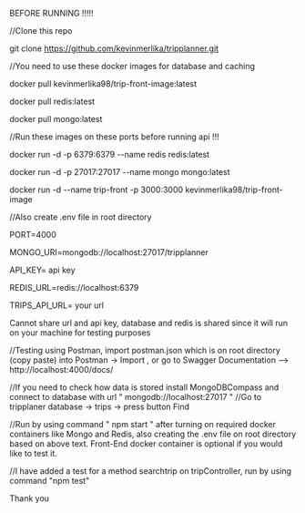 BEFORE RUNNING !!!!!

//Clone this repo 

git clone https://github.com/kevinmerlika/tripplanner.git


//You need to use these docker images for database and caching

docker pull kevinmerlika98/trip-front-image:latest

docker pull redis:latest 

docker pull mongo:latest


//Run these images on these ports before running api !!! 

docker run -d -p 6379:6379 --name redis redis:latest

docker run -d -p 27017:27017 --name mongo mongo:latest

docker run -d --name trip-front -p 3000:3000 kevinmerlika98/trip-front-image



//Also create .env file in root directory 

PORT=4000

MONGO_URI=mongodb://localhost:27017/tripplanner

API_KEY= api key

REDIS_URL=redis://localhost:6379

TRIPS_API_URL= your url

Cannot share url and api key, database and redis is shared since it will run on your machine for testing purposes

//Testing using Postman, import postman.json which is on root directory (copy paste) into Postman -> Import , or go to Swagger Documentation  -->  http://localhost:4000/docs/  

//If you need to check how data is stored install MongoDBCompass  and connect to database with url " mongodb://localhost:27017 "
//Go to tripplaner database -> trips -> press button Find

//Run by using command " npm start " after turning on required docker containers like Mongo and Redis, also creating the .env file on root directory based on above text. Front-End docker container is optional if you would like to test it. 

//I have added a test for a method searchtrip on tripController, run by using command "npm test" 


Thank you
